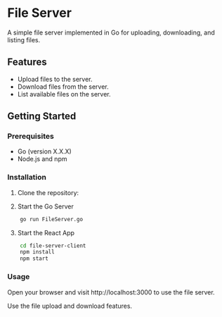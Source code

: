 # File Server

A simple file server implemented in Go for uploading, downloading, and listing files.

## Features

- Upload files to the server.
- Download files from the server.
- List available files on the server.

## Getting Started

### Prerequisites

- Go (version X.X.X)
- Node.js and npm

### Installation

1. Clone the repository:

2. Start the Go Server

```bash
    go run FileServer.go

```

3. Start the React App

```bash
    cd file-server-client
    npm install
    npm start

```

### Usage

Open your browser and visit http://localhost:3000 to use the file server.

Use the file upload and download features.
